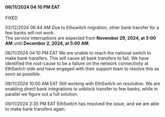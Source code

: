 
#### 06/11/2024 04:10 PM EAT

FIXED

03/12/2024 06:44 AM Due to Ethswitch migration, other bank transfer for a few banks will not work.<br />
The service interruptions are expected from **November 29, 2024, at 5:00 AM** until **December 2, 2024, at 5:00 AM**.

06/11/2024 04:10 PM EAT We are unable to reach the national switch to make bank transfers. This will cause all bank transfers to fail. We have identified the root-cause to be a failure on the network connectivity at EthSwitch side and have engaged with their support team to resolve this as soon as possible.

09/11/2024 10:00 AM EAT Still working with EthSwitch on resolution. We are enabling direct bank integrations to unblock transfer to few banks, while in parallel we figure out a full solution.

09/11/2024 2:35 PM EAT EthSwitch has resolved the issue, and we are able to make bank transfers again.
